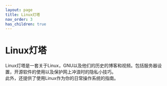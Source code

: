 ```yaml
---
layout: page
title: Linux灯塔
nav_order: 3
has_children: true
---
```

# Linux灯塔
Linux灯塔是一套关于Linux，GNU以及他们的历史的博客和视频。包括服务器设置，开源软件的使用以及保护网上冲浪时的隐私小技巧。  
此外，还提供了使用Linux作为你的日常操作系统的指南。